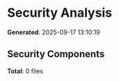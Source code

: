 # Security Analysis

**Generated**: 2025-09-17 13:10:19

## Security Components

**Total**: 0 files

